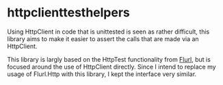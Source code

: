 # httpclienttesthelpers
Using HttpClient in code that is unittested is seen as rather difficult, this library aims to make it easier to assert the calls that are made via an HttpClient.

This library is largly based on the HttpTest functionality from [Flurl](https://flurl.dev), but is focused around the use of HttpClient directly. Since I intend to replace my usage of Flurl.Http with this library, I kept the interface very similar.

